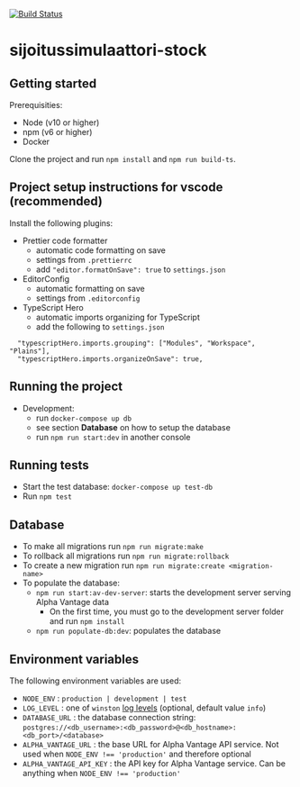 [![Build Status](https://travis-ci.com/carpppa/sijoitussimulaattori-stock.svg?token=xQqx3oEyeT4LX1PHsDTx&branch=master)](https://travis-ci.com/carpppa/sijoitussimulaattori-stock)

# sijoitussimulaattori-stock

## Getting started

Prerequisities:

- Node (v10 or higher)
- npm (v6 or higher)
- Docker

Clone the project and run `npm install` and `npm run build-ts`.

## Project setup instructions for vscode (recommended)

Install the following plugins:

- Prettier code formatter
  - automatic code formatting on save
  - settings from `.prettierrc`
  - add `"editor.formatOnSave": true` to `settings.json`
- EditorConfig
  - automatic formatting on save
  - settings from `.editorconfig`
- TypeScript Hero
  - automatic imports organizing for TypeScript
  - add the following to `settings.json`

```(json)
  "typescriptHero.imports.grouping": ["Modules", "Workspace", "Plains"],
  "typescriptHero.imports.organizeOnSave": true,
```

## Running the project

- Development:
  - run `docker-compose up db`
  - see section **Database** on how to setup the database
  - run `npm run start:dev` in another console

## Running tests

- Start the test database: `docker-compose up test-db`
- Run `npm test`

## Database

- To make all migrations run `npm run migrate:make`
- To rollback all migrations run `npm run migrate:rollback`
- To create a new migration run `npm run migrate:create <migration-name>`
- To populate the database:
  - `npm run start:av-dev-server`: starts the development server serving Alpha Vantage data
    - On the first time, you must go to the development server folder and run `npm install`
  - `npm run populate-db:dev`: populates the database

## Environment variables

The following environment variables are used:

- `NODE_ENV` : `production | development | test`
- `LOG_LEVEL` : one of `winston` [log levels](https://github.com/winstonjs/winston#logging-levels) (optional, default value `info`)
- `DATABASE_URL` : the database connection string: `postgres://<db_username>:<db_password>@<db_hostname>:<db_port>/<database>`
- `ALPHA_VANTAGE_URL` : the base URL for Alpha Vantage API service. Not used when `NODE_ENV !== 'production'` and therefore optional
- `ALPHA_VANTAGE_API_KEY` : the API key for Alpha Vantage service. Can be anything when `NODE_ENV !== 'production'`
